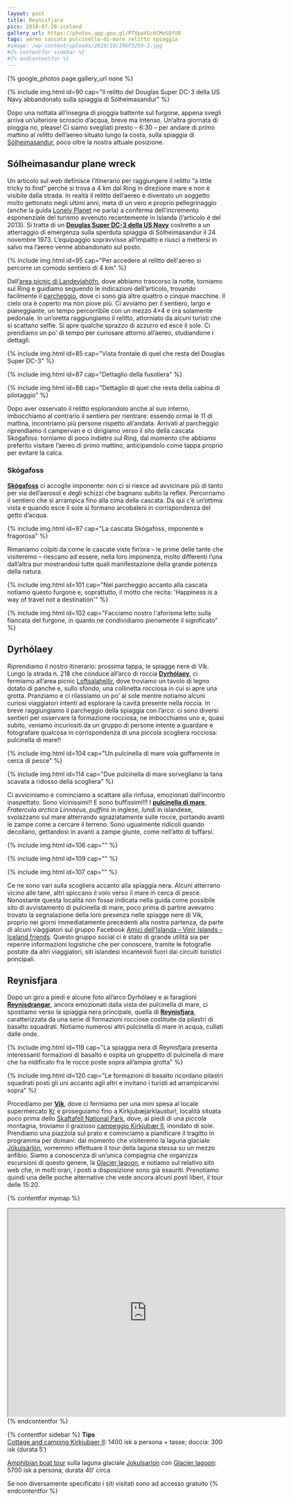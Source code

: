 ```yaml
---
layout: post
title: Reynisfjara
pics: 2018-07-28-iceland
gallery_url: https://photos.app.goo.gl/P7VpaVGc6CMoSQYV8
tags: aereo cascata pulcinella-di-mare relitto spiaggia
#image: /wp-content/uploads/2019/10/IMGP3259-2.jpg
#{% contentfor sidebar %}
#{% endcontentfor %}
---
```


{% google_photos page.gallery_url none %}

{% include img.html id=90 cap="Il relitto del Douglas Super DC-3 della US Navy abbandonato sulla spiaggia di Sólheimasandur" %}

Dopo una nottata all’insegna di pioggia battente sul furgone, appena svegli arriva un’ulteriore scroscio d’acqua, breve ma intenso. Un’altra giornata di pioggia no, please! Ci siamo svegliati presto – 6:30 – per andare di primo mattino al relitto dell’aereo situato lungo la costa, sulla spiaggia di [Sólheimasandur](https://guidetoiceland.is/travel-iceland/drive/solheimasandur), poco oltre la nostra attuale posizione.

## Sólheimasandur plane wreck

Un articolo sul web definisce l’itinerario per raggiungere il relitto “a little tricky to find” perché si trova a 4 km dal Ring in direzione mare e non è visibile dalla strada. In realtà il relitto dell’aereo è diventato un soggetto molto gettonato negli ultimi anni, meta di un vero e proprio pellegrinaggio (anche la guida [Lonely Planet](https://shop.lonelyplanetitalia.it/prodotto/guida-di-viaggio-islanda) ne parla) a conferma dell’incremento esponenziale del turismo avvenuto recentemente in Islanda (l’articolo è del 2013). Si tratta di un [**Douglas Super DC-3 della US Navy**](https://guidetoiceland.is/connect-with-locals/jorunnsg/the-abandoned-dc-plane-on-solheimasandur) costretto a un atterraggio di emergenza sulla sperduta spiaggia di Sólheimasandur il 24 novembre 1973. L’equipaggio sopravvisse all’impatto e riuscì a mettersi in salvo ma l’aereo venne abbandonato sul posto.

{% include img.html id=95 cap="Per accedere al relitto dell'aereo si percorre un comodo sentiero di 4 km" %}

Dall’[area picnic di Landeyjahöfn](https://park4night.com/lieu/109371/#.XCez-VySPid), dove abbiamo trascorso la notte, torniamo sul Ring e guidiamo seguendo le indicazioni dell’articolo, trovando facilmente il [parcheggio](https://www.google.it/maps/place/S%C3%B3lheimasandur+Parking/@63.474904,-19.3988519,13z/data=!4m8!1m2!2m1!1s+S%C3%B3lheimasandur!3m4!1s0x0:0xeff7b620209f46cb!8m2!3d63.4906479!4d-19.362781), dove ci sono già altre quattro o cinque macchine. Il cielo ora è coperto ma non piove più. Ci avviamo per il sentiero, largo e pianeggiante, un tempo percorribile con un mezzo 4×4 e ora solamente pedonale. In un’oretta raggiungiamo il relitto, attorniato da alcuni turisti che si scattano selfie. Si apre qualche sprazzo di azzurro ed esce il sole. Ci prendiamo un po’ di tempo per curiosare attorno all’aereo, studiandone i dettagli.

{% include img.html id=85 cap="Vista frontale di quel che resta del Douglas Super DC-3" %}

{% include img.html id=87 cap="Dettaglio della fusoliera" %}

{% include img.html id=88 cap="Dettaglio di quel che resta della cabina di pilotaggio" %}

Dopo aver osservato il relitto esplorandolo anche al suo interno, imbocchiamo al contrario il sentiero per rientrare: essendo ormai le 11 di mattina, incontriamo più persone rispetto all’andata. Arrivati al parcheggio riprendiamo il campervan e ci dirigiamo verso il sito della cascata Skógafoss: torniamo di poco indietro sul Ring, dal momento che abbiamo preferito visitare l’aereo di primo mattino, anticipandolo come tappa proprio per evitare la calca.

### Skógafoss

**[Skógafoss](https://guidetoiceland.is/connect-with-locals/regina/the-beautiful-skogafoss-waterfall-and-the-legend-of-the-treasure-chest)** ci accoglie imponente: non ci si riesce ad avvicinare più di tanto per via dell’aerosol e degli schizzi che bagnano subito la reflex. Percorriamo il sentiero che si arrampica fino alla cima della cascata. Da qui c’è un’ottima vista e quando esce il sole si formano arcobaleni in corrispondenza del getto d’acqua.

{% include img.html id=97 cap="La cascata Skógafoss, imponente e fragorosa" %}

Rimaniamo colpiti da come le cascate viste fin’ora – le prime delle tante che visiteremo – riescano ad essere, nella loro imponenza, molto differenti l’una dall’altra pur mostrandosi tutte quali manifestazione della grande potenza della natura.

{% include img.html id=101 cap="Nel parcheggio accanto alla cascata notiamo questo furgone e, soprattutto, il motto che recita: 'Happiness is a way of travel not a destination'" %}

{% include img.html id=102 cap="Facciamo nostro l'aforisma letto sulla fiancata del furgone, in quanto ne condividiamo pienamente il significato" %}

## Dyrhólaey

Riprendiamo il nostro itinerario: prossima tappa, le spiagge nere di Vík. Lungo la strada n. 218 che conduce all’arco di roccia **[Dyrhólaey](https://guidetoiceland.is/travel-iceland/drive/dyrholaey)**, ci fermiamo all’area picnic [Loftsalahellir](https://www.google.it/maps/place/63%C2%B025'14.1%22N+19%C2%B009'02.8%22W/@63.4205846,-19.1522744,274m/data=!3m2!1e3!4b1!4m9!1m2!2m1!1sLoftsalahellir,+iceland!3m5!1s0x0:0x0!7e2!8m2!3d63.4205833!4d-19.1507646), dove troviamo un tavolo di legno dotato di panche e, sullo sfondo, una collinetta rocciosa in cui si apre una grotta. Pranziamo e ci rilassiamo un po’ al sole mentre notiamo alcuni curiosi viaggiatori intenti ad esplorare la cavità presente nella roccia. In breve raggiungiamo il parcheggio della spiaggia con l’arco: ci sono diversi sentieri per osservare la formazione rocciosa, ne imbocchiamo uno e, quasi subito, veniamo incuriositi da un gruppo di persone intente a guardare e fotografare qualcosa in corrispondenza di una piccola scogliera rocciosa: pulcinella di mare!!

{% include img.html id=104 cap="Un pulcinella di mare vola goffamente in cerca di pesce" %}

{% include img.html id=114 cap="Due pulcinella di mare sorvegliano la tana scavata a ridosso della scogliera" %}

Ci avviciniamo e cominciamo a scattare alla rinfusa, emozionati dall’incontro inaspettato. Sono vicinissimi!! E sono buffissimi!!! I [**pulcinella di mare**](https://it.wikipedia.org/wiki/Fratercula_arctica), *Fratercula arctica Linnaeus*, *puffins* in inglese, *lundi* in islandese, svolazzano sul mare atterrando sgraziatamente sulle rocce, portando avanti le zampe come a cercare il terreno. Sono ugualmente ridicoli quando decollano, gettandosi in avanti a zampe giunte, come nell’atto di tuffarsi.

{% include img.html id=106 cap="" %}

{% include img.html id=109 cap="" %}

{% include img.html id=107 cap="" %}

Ce ne sono vari sulla scogliera accanto alla spiaggia nera. Alcuni atterrano vicino alle tane, altri spiccano il volo verso il mare in cerca di pesce. Nonostante questa località non fosse indicata nella guida come possibile sito di avvistamento di pulcinella di mare, poco prima di partire avevamo trovato la segnalazione della loro presenza nelle spiagge nere di Vík, proprio nei giorni immediatamente precedenti alla nostra partenza, da parte di alcuni viaggiatori sul gruppo Facebook [Amici dell’Islanda – Vinir Islands – Iceland friends](https://www.facebook.com/groups/114403970312/?ref=nf_target&fref=nf). Questo gruppo social ci è stato di grande utilità sia per reperire informazioni logistiche che per conoscere, tramite le fotografie postate da altri viaggiatori, siti islandesi incantevoli fuori dai circuiti turistici principali.

## Reynisfjara

Dopo un giro a piedi e alcune foto all’arco Dyrhólaey e ai faraglioni **[Reynisdrangar](https://guidetoiceland.is/travel-iceland/drive/reynisdrangar)**, ancora emozionati dalla vista dei pulcinella di mare, ci spostiamo verso la spiaggia nera principale, quella di **[Reynisfjara](https://guidetoiceland.is/travel-iceland/drive/reynisfjara)**, caratterizzata da una serie di formazioni rocciose costituite da pilastri di basalto squadrati. Notiamo numerosi altri pulcinella di mare in acqua, cullati dalle onde.

{% include img.html id=119 cap="La spiaggia nera di Reynisfjara presenta interessanti formazioni di basalto e ospita un gruppetto di pulcinella di mare che ha nidificato fra le rocce poste sopra all’ampia grotta" %}

{% include img.html id=120 cap="Le formazioni di basalto ricordano pilastri squadrati posti gli uni accanto agli altri e invitano i turisti ad arrampicarvisi sopra" %}

Procediamo per [**Vík**](https://en.wikipedia.org/wiki/V%C3%ADk_%C3%AD_M%C3%BDrdal), dove ci fermiamo per una mini spesa al locale supermercato [Kr](https://www.google.it/maps/place/Kr,-/@63.4184952,-19.004489,355m/data=!3m1!1e3!4m13!1m7!3m6!1s0x48d74a424936b0d1:0xbe83531b006d778d!2sVik,+Iceland!3b1!8m2!3d63.4186315!4d-19.0060479!3m4!1s0x48d74a48a27f5b89:0x1106ee9c51508199!8m2!3d63.4174745!4d-19.000029) e proseguiamo fino a Kirkjubæjarklausturl, località situata poco prima dello [Skaftafell National Park](https://www.vatnajokulsthjodgardur.is/en/areas/skaftafell), dove, ai piedi di una piccola montagna, troviamo il grazioso [campeggio Kirkjubær II](https://park4night.com/lieu/109713//kirkjub%C3%A6jarklaustur-13-skaft%C3%A1rvellir/iceland/#.XCjEPFySPic), inondato di sole. Prendiamo una piazzola sul prato e cominciamo a pianificare il tragitto in programma per domani: dal momento che visiteremo la laguna glaciale [Jökulsárlón](https://guidetoiceland.is/nature-info/jokulsarlon-glacier-lagoon-the-crown-jewel-of-iceland-s-nature), vorremmo effettuare il tour della laguna stessa su un mezzo anfibio. Siamo a conoscenza di un’unica compagnia che organizza escursioni di questo genere, la [Glacier lagoon](http://icelagoon.is/), e notiamo sul relativo sito web che, in molti orari, i posti a disposizione sono già esauriti. Prenotiamo quindi una delle poche alternative che vede ancora alcuni posti liberi, il tour delle 15:20.

{% contentfor mymap %}
<iframe src="https://www.google.com/maps/d/embed?mid=1MZASUbIqHzxXfzO19vdjekz2TjB69PWf&ehbc=2E312F" width="640" height="480"></iframe>
{% endcontentfor %}

{% contentfor sidebar %}
**Tips**  
[Cottage and camping Kirkjubaer II](http://kirkjubaer.com/): 1400 isk a persona + tasse; doccia: 300 isk (durata 5′)

[Amphibian boat tour](http://icelagoon.is/amphibian-boat-tours/) sulla laguna glaciale [Jokulsarlon](https://guidetoiceland.is/nature-info/jokulsarlon-glacier-lagoon-the-crown-jewel-of-iceland-s-nature) con [Glacier lagoon](http://icelagoon.is/): 5700 isk a persona, durata 40′ circa

Se non diversamente specificato i siti visitati sono ad accesso gratuito
{% endcontentfor %}